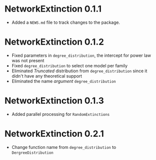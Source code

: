 # NetworkExtinction 0.1.1

* Added a `NEWS.md` file to track changes to the package.

# NetworkExtinction 0.1.2

* Fixed parameters in `degree_distribution`, the intercept for power law was not present
* Fixed `degree_distribution` to select one model per family
* Eliminated *Truncated* distribution from `degree_distribution` since it didn't have any theoretical support
* Eliminated the name *argument* `degree_distribution`

# NetworkExtinction 0.1.3

* Added parallel processing for `RandomExtinctions`

# NetworkExtinction 0.2.1

* Change function name from `degree_distribution` to `DergreeDistribution`
